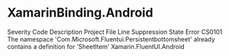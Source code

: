 # XamarinBinding.Android
Severity	Code	Description	Project	File	Line	Suppression State
Error	CS0101	The namespace 'Com.Microsoft.Fluentui.Persistentbottomsheet' already contains a definition for 'SheetItem'	Xamarin.FluentUI.Android	

